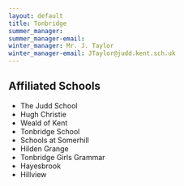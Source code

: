 ```yaml
---
layout: default
title: Tonbridge
summer_manager: 
summer_manager-email: 
winter_manager: Mr. J. Taylor
winter_manager-email: JTaylor@judd.kent.sch.uk
---
```


## Affiliated Schools

- The Judd School
- Hugh Christie
- Weald of Kent
- Tonbridge School
- Schools at Somerhill
- Hilden Grange
- Tonbridge Girls Grammar
- Hayesbrook
- Hillview
